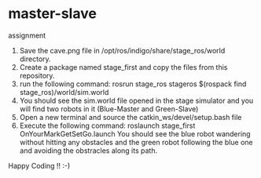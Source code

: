 # master-slave
assignment

1. Save the cave.png file in /opt/ros/indigo/share/stage_ros/world directory.
2. Create a package named stage_first and copy the files from this repository.
3. run the following command:
   rosrun stage_ros stageros $(rospack find stage_ros)/world/sim.world
4. You should see the sim.world file opened in the stage simulator and you will find two robots in it (Blue-Master and Green-Slave)
5. Open a new terminal and source the catkin_ws/devel/setup.bash file
6. Execute the following command:
   roslaunch stage_first OnYourMarkGetSetGo.launch
   You should see the blue robot wandering without hitting any obstacles and the green robot following the blue one and avoiding the obstracles along its path.
   
Happy Coding !! :-)

